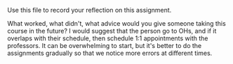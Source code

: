 Use this file to record your reflection on this assignment. 

What worked, what didn't, what advice would you give someone taking this course in the future?
I would suggest that the person go to OHs, and if it overlaps with their schedule, then schedule 1:1 appointments with the professors. It can be overwhelming to start, but it's better to do the assignments gradually so that we notice more errors at different times. 
